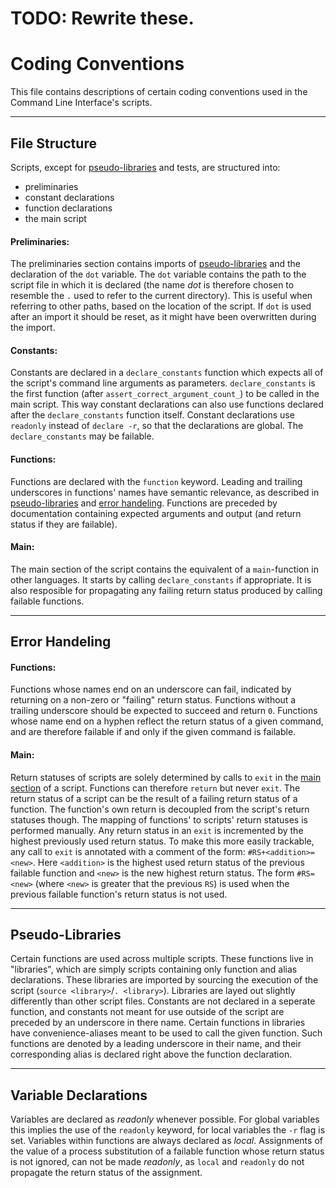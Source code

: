 # TODO: Rewrite these.
# Coding Conventions

This file contains descriptions of certain coding conventions used in the Command Line Interface's
scripts.

---

## File Structure
Scripts, except for [pseudo-libraries](#pseudolibraries) and tests, are structured into:
* preliminaries
* constant declarations
* function declarations
* the main script

#### Preliminaries:
The preliminaries section contains imports of [pseudo-libraries](#pseudolibraries) and the
declaration of the `dot` variable. The `dot` variable contains the path to the script file in which
it is declared (the name _dot_ is therefore chosen to resemble the `.` used to refer to the current
directory). This is useful when referring to other paths, based on the location of the script. If
`dot` is used after an import it should be reset, as it might have been overwritten during the
import.

#### Constants:
Constants are declared in a `declare_constants` function which expects all of the script's command
line arguments as parameters. `declare_constants` is the first function (after
`assert_correct_argument_count_`) to be called in the main script. This way constant declarations
can also use functions declared after the `declare_constants` function itself. Constant declarations
use `readonly` instead of `declare -r`, so that the declarations are global. The `declare_constants`
may be failable.

#### Functions:
Functions are declared with the `function` keyword. Leading and trailing underscores in functions'
names have semantic relevance, as described in [pseudo-libraries](#pseudolibraries) and
[error handeling](#errorhandeling). Functions are preceded by documentation containing expected
arguments and output (and return status if they are failable).

<a name="main"></a>
#### Main:
The main section of the script contains the equivalent of a `main`-function in other languages. It
starts by calling `declare_constants` if appropriate. It is also resposible for propagating any
failing return status produced by calling failable functions.

---

<a name="errorhandeling"></a>
## Error Handeling

#### Functions:
Functions whose names end on an underscore can fail, indicated by returning on a non-zero or
"failing" return status. Functions without a trailing underscore should be expected to succeed and
return `0`. Functions whose name end on a hyphen reflect the return status of a given command, and
are therefore failable if and only if the given command is failable.

#### Main:
Return statuses of scripts are solely determined by calls to `exit` in the [main section](#main) of
a script. Functions can therefore `return` but never `exit`. The return status of a script can be
the result of a failing return status of a function. The function's own return is decoupled from the
script's return statuses though. The mapping of functions' to scripts' return statuses is performed
manually. Any return status in an `exit` is incremented by the highest previously used return
status. To make this more easily trackable, any call to `exit` is annotated with a comment of the
form: `#RS+<addition>=<new>`. Here `<addition>` is the highest used return status of the previous
failable function and `<new>` is the new highest return status. The form `#RS=<new>` (where `<new>`
is greater that the previous `RS`) is used when the previous failable function's return status is
not used.

---

<a name="pseudolibraries"></a>
## Pseudo-Libraries
Certain functions are used across multiple scripts. These functions live in "libraries", which are
simply scripts containing only function and alias declarations. These libraries are imported by
sourcing the execution of the script (`source <library>`/`. <library>`).
Libraries are layed out slightly differently than other script files. Constants are not declared in
a seperate function, and constants not meant for use outside of the script are preceded by an
underscore in there name. Certain functions in libraries have convenience-aliases meant to be used to call the given function. Such functions are denoted by a leading underscore in their name, and their corresponding alias is declared right above the function declaration.

---

## Variable Declarations
Variables are declared as _readonly_ whenever possible. For global variables this implies the use of
the `readonly` keyword, for local variables the `-r` flag is set. Variables within functions are
always declared as _local_. Assignments of the value of a process substitution of a failable
function whose return status is not ignored, can not be made _readonly_, as `local` and `readonly`
do not propagate the return status of the assignment.
